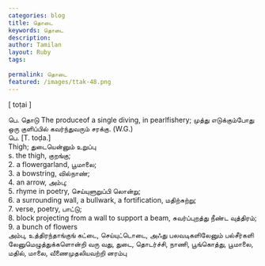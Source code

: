 ```yaml
---
categories: blog
title: தொடை
keywords: தொடை
description: 
author: Tamilan
layout: Ruby
tags: 
 
permalink: தொடை
featured: /images/ttak-48.png
---
```

  
[ toṭai ]  
  
பெ. தொடு The produceof a single diving, in pearlfishery; முத்து எடுக்கும்போது ஒரு குளிப்பில் கவர்ந்துவரும் சரக்கு. (W.G.)  
பெ. [T. toḍa.]  
Thigh; துடையென்னும் உறுப்பு  
s. the thigh, குறங்கு;  
2. a flowergarland, பூமாலை;  
3. a bowstring, வில்நாண்;  
4. an arrow, அம்பு;  
5. rhyme in poetry, செய்யுளுறுப்பி லொன்று;  
6. a surrounding wall, a bullwark, a fortification, மதிற்சுற்று;  
7. verse, poetry, பாட்டு;  
8. block projecting from a wall to support a beam, சுவர்ப்புறத்து நீண்ட வுத்திரம்;  
9. a bunch of flowers  
அம்பு, உத்திரந்தாங்குங் கட்டை, செய்யுட்டொடை, அஃது பலவடிகளிலேனும் பல்சீர்களி லேனுமெழுத்துக்களொன்றி வரு வது, துடை, தொடர்ச்சி, நாணி, பூங்கொத்து, பூமாலை, மதில், மாலை, வீணைமுதலியவற்றி னரம்பு